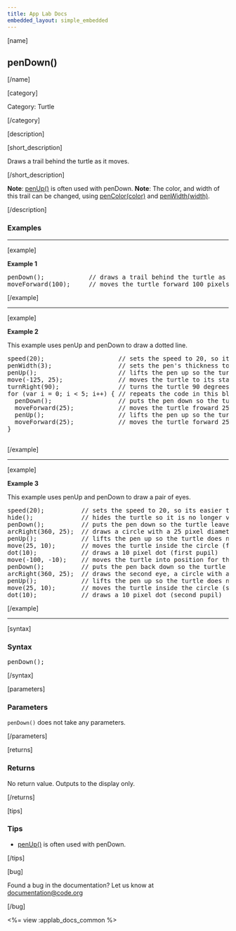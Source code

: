 ```yaml
---
title: App Lab Docs
embedded_layout: simple_embedded
---
```


[name]

## penDown()

[/name]


[category]

Category: Turtle

[/category]

[description]

[short_description]

Draws a trail behind the turtle as it moves.

[/short_description]

**Note**: [penUp()](/applab/docs/penUp) is often used with penDown.
**Note**: The color, and width of this trail can be changed, using [penColor(color)](/applab/docs/penColor) and [penWidth(width)](/applab/docs/penWidth).

[/description]

### Examples
____________________________________________________

[example]

**Example 1**

<pre>
penDown();            // draws a trail behind the turtle as it moves
moveForward(100);     // moves the turtle forward 100 pixels
</pre>

[/example]

____________________________________________________

[example]

**Example 2**

This example uses penUp and penDown to draw a dotted line.

<pre>
speed(20);                    // sets the speed to 20, so its easier to see the turtle's movement
penWidth(3);                  // sets the pen's thickness to 3 pixels
penUp();                      // lifts the pen up so the turtle does not leave a trail behind it as it moves
move(-125, 25);               // moves the turtle to its starting location
turnRight(90);                // turns the turtle 90 degrees so that it is facing to the right
for (var i = 0; i < 5; i++) { // repeats the code in this block 5 times
  penDown();                  // puts the pen down so the turtle leaves a trail behind it as it moves
  moveForward(25);            // moves the turtle froward 25 pixels
  penUp();                    // lifts the pen up so the turtle does not leave a trail behind it as it moves
  moveForward(25);            // moves the turtle forward 25 pixels
}

</pre>

[/example]

____________________________________________________

[example]

**Example 3**

This example uses penUp and penDown to draw a pair of eyes.

<pre>
speed(20);          // sets the speed to 20, so its easier to see the turtle's movement
hide();             // hides the turtle so it is no longer visible
penDown();          // puts the pen down so the turtle leaves a trail behind it as it moves
arcRight(360, 25);  // draws a circle with a 25 pixel diameter (first eye)
penUp();            // lifts the pen up so the turtle does not leave a trail behind it as it moves
move(25, 10);       // moves the turtle inside the circle (first eye)
dot(10);            // draws a 10 pixel dot (first pupil)
move(-100, -10);    // moves the turtle into position for the second eye
penDown();          // puts the pen back down so the turtle leaves a trail behind it as it moves
arcRight(360, 25);  // draws the second eye, a circle with a 25 pixel diameter (second eye)
penUp();            // lifts the pen up so the turtle does not leave a trail behind it as it moves
move(25, 10);       // moves the turtle inside the circle (second eye)
dot(10);            // draws a 10 pixel dot (second pupil)
</pre>


[/example]

____________________________________________________


[syntax]

### Syntax
<pre>
penDown();
</pre>

[/syntax]

[parameters]

### Parameters
`penDown()` does not take any parameters.

[/parameters]

[returns]

### Returns
No return value. Outputs to the display only.

[/returns]

[tips]

### Tips
- [penUp()](/applab/docs/penUp) is often used with penDown.

[/tips]

[bug]

Found a bug in the documentation? Let us know at documentation@code.org

[/bug]

<%= view :applab_docs_common %>
